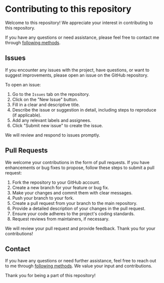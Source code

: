 # Contributing to this repository

Welcome to this repository! We appreciate your interest in contributing to this repository.

If you have any questions or need assistance, please feel free to contact me through [following methods](https://github.com/dev1virtuoso/Documentation/blob/main/dev1virtuoso/Attachment/dev1virtuoso/carson-wu.md).

## Issues

If you encounter any issues with the project, have questions, or want to suggest improvements, please open an issue on the GitHub repository.

To open an issue:

1. Go to the `Issues` tab on the repository.
2. Click on the "New Issue" button.
3. Fill in a clear and descriptive title.
4. Describe the issue or suggestion in detail, including steps to reproduce (if applicable).
5. Add any relevant labels and assignees.
6. Click "Submit new issue" to create the issue.

We will review and respond to issues promptly.

## Pull Requests

We welcome your contributions in the form of pull requests. If you have enhancements or bug fixes to propose, follow these steps to submit a pull request:

1. Fork the repository to your GitHub account.
2. Create a new branch for your feature or bug fix.
3. Make your changes and commit them with clear messages.
4. Push your branch to your fork.
5. Create a pull request from your branch to the main repository.
6. Provide a detailed description of your changes in the pull request.
7. Ensure your code adheres to the project's coding standards.
8. Request reviews from maintainers, if necessary.

We will review your pull request and provide feedback. Thank you for your contributions!

## Contact

If you have any questions or need further assistance, feel free to reach out to me through [following methods](https://github.com/dev1virtuoso/Documentation/blob/main/dev1virtuoso/Attachment/dev1virtuoso/carson-wu.md). We value your input and contributions.

Thank you for being a part of this repository!
